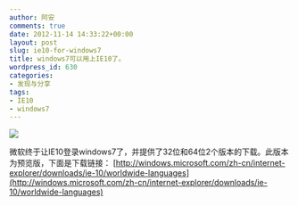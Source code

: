 ```yaml
---
author: 阿安
comments: true
date: 2012-11-14 14:33:22+00:00
layout: post
slug: ie10-for-windows7
title: windows7可以用上IE10了。
wordpress_id: 630
categories:
- 发现与分享
tags:
- IE10
- windows7
---
```


[![](/wp-content/uploads/2012/11/ie10.png)](/wp-content/uploads/2012/11/ie10.png)

微软终于让IE10登录windows7了，并提供了32位和64位2个版本的下载。此版本为预览版，下面是下载链接：
[http://windows.microsoft.com/zh-cn/internet-explorer/downloads/ie-10/worldwide-languages](http://windows.microsoft.com/zh-cn/internet-explorer/downloads/ie-10/worldwide-languages)

